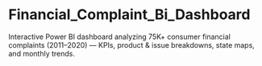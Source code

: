 # Financial_Complaint_Bi_Dashboard
Interactive Power BI dashboard analyzing 75K+ consumer financial complaints (2011–2020) — KPIs, product &amp; issue breakdowns, state maps, and monthly trends.
